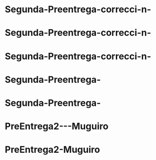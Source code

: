 # Segunda-Preentrega-correcci-n-
# Segunda-Preentrega-correcci-n-
# Segunda-Preentrega-correcci-n-
# Segunda-Preentrega-
# Segunda-Preentrega-
# PreEntrega2---Muguiro
# PreEntrega2-Muguiro

